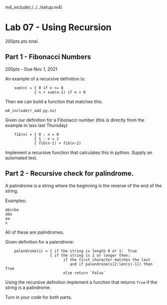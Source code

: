 
m4_include(./../../setup.m4)

# Lab 07 - Using Recursion

200pts pts total.

## Part 1 - Fibonacci Numbers

200pts - Due  Nov 1, 2021

An example of a recursive definition is:

```
    sum(n) = { 0 if n <= 0
             { n + sum(n-1) if n > 0
```

Then we can build a function that matches this.

```
m4_include(r_add.py.nu)
```










Given our definition for a Fibonacci number (this is directly from the example in
lass last Thursday)

```
	fib(n) = { 0 : n = 0
             { 1 : n = 1
             { fib(n-1) + fib(n-2)
```

Implement a recursive function that calculates this in python.  Supply an automated test.


<div class="pagebreak"></div>

## Part 2 - Recursive check for palindrome.

A palindrome is a string where the beginning is the reverse of the end of the string.

Examples:

```
abccba
aba
aa
x
```

All of these are palindromes.

Given definition for a palendrone:

```
    palendrone(s) = { if the string is length 0 or 1:  True
                    { if the string is 2 or longer then:
                          if the first character matches the last
                             and if palendrone(s[2:len(s)-1]) then True
                          else return `False`
```

Using the recursive definition implement a function that returns `True` if the string is 
a palindrome.



Turn in your code for both parts.
   
